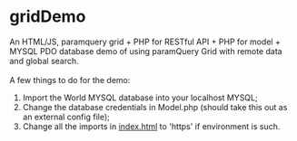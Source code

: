 # gridDemo
An HTML/JS, paramquery grid + PHP for RESTful API + PHP for model + MYSQL PDO database demo of using paramQuery Grid with remote data and global search.<br/><br/>
A few things to do for the demo: <br/>
<ol>
  <li>Import the World MYSQL database into your localhost MYSQL;</li>
  <li>Change the database credentials in Model.php (should take this out as an external config file);</li>
  <li>Change all the imports in <u>index.html</u> to 'https' if environment is such.</li>
</ol>
